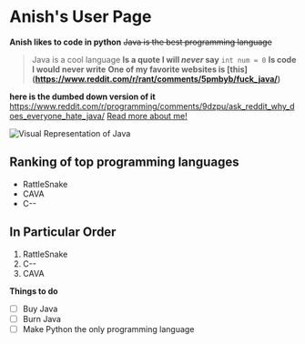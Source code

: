 # Anish's User Page

**Anish likes to code in python**
~~Java is the best programming language~~
> Java is a cool language
 **Is a quote I will _never_ say**
`int num = 0` **Is code I would never write**
**One of my favorite websites is [this] (https://www.reddit.com/r/rant/comments/5pmbyb/fuck_java/)**

 **here is the dumbed down version of it**  https://www.reddit.com/r/programming/comments/9dzpu/ask_reddit_why_does_everyone_hate_java/
 [Read more about me!](./PRIVATE.txt)
 
 ![Visual Representation of Java](https://abbeypartyrentals.com/images/stories/virtuemart/product/trash_with_liner.jpg)
 ## Ranking of top programming languages
 - RattleSnake
- CAVA
- C--

## In Particular Order
1. RattleSnake
2. C--
3. CAVA
   
**Things to do**
- [ ] Buy Java
- [ ] Burn Java
- [ ] Make Python the only programming language 